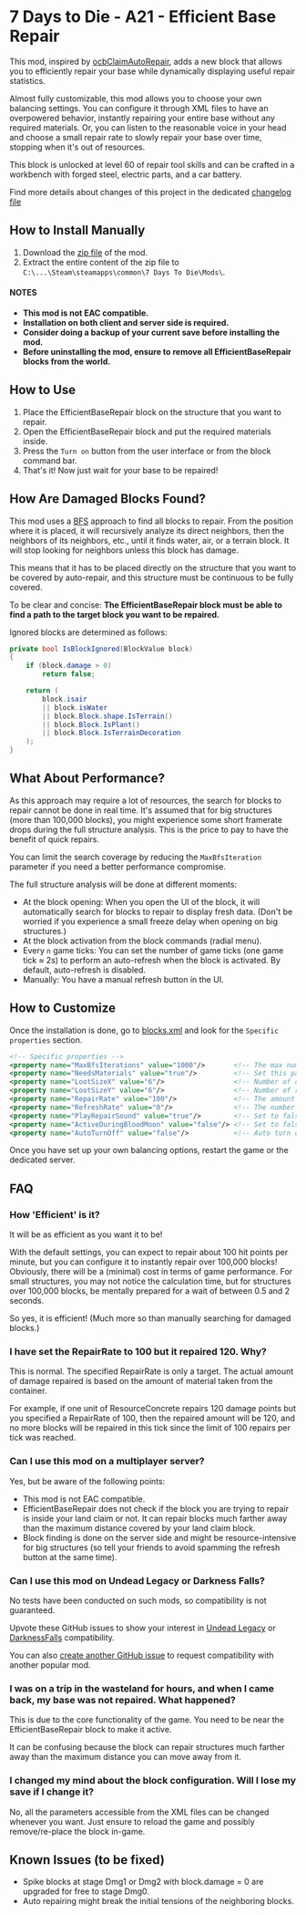 # 7 Days to Die - A21 - Efficient Base Repair

This mod, inspired by [ocbClaimAutoRepair](https://github.com/OCB7D2D/OcbClaimAutoRepair), adds a new block that allows you to efficiently repair your base while dynamically displaying useful repair statistics.

Almost fully customizable, this mod allows you to choose your own balancing settings. You can configure it through XML files to have an overpowered behavior, instantly repairing your entire base without any required materials. Or, you can listen to the reasonable voice in your head and choose a small repair rate to slowly repair your base over time, stopping when it's out of resources.

This block is unlocked at level 60 of repair tool skills and can be crafted in a workbench with forged steel, electric parts, and a car battery.

Find more details about changes of this project in the dedicated [changelog file](./CHANGELOG)

## How to Install Manually

1. Download the [zip file](https://www.nexusmods.com/7daystodie/mods/4861?tab=files) of the mod.
2. Extract the entire content of the zip file to `C:\...\Steam\steamapps\common\7 Days To Die\Mods\`.

#### NOTES
* **This mod is not EAC compatible.**
* **Installation on both client and server side is required.**
* **Consider doing a backup of your current save before installing the mod.**
* **Before uninstalling the mod, ensure to remove all EfficientBaseRepair blocks from the world.**

## How to Use

1. Place the EfficientBaseRepair block on the structure that you want to repair.
2. Open the EfficientBaseRepair block and put the required materials inside.
3. Press the `Turn on` button from the user interface or from the block command bar.
4. That's it! Now just wait for your base to be repaired!

## How Are Damaged Blocks Found?

This mod uses a [BFS](https://en.wikipedia.org/wiki/Breadth-first_search) approach to find all blocks to repair. From the position where it is placed, it will recursively analyze its direct neighbors, then the neighbors of its neighbors, etc., until it finds water, air, or a terrain block. It will stop looking for neighbors unless this block has damage.

This means that it has to be placed directly on the structure that you want to be covered by auto-repair, and this structure must be continuous to be fully covered.

To be clear and concise: **The EfficientBaseRepair block must be able to find a path to the target block you want to be repaired.**

Ignored blocks are determined as follows:

```C#
private bool IsBlockIgnored(BlockValue block)
{
    if (block.damage > 0)
        return false;

    return (
        block.isair
        || block.isWater
        || block.Block.shape.IsTerrain()
        || block.Block.IsPlant()
        || block.Block.IsTerrainDecoration
    );
}
```

## What About Performance?

As this approach may require a lot of resources, the search for blocks to repair cannot be done in real time. It's assumed that for big structures (more than 100,000 blocks), you might experience some short framerate drops during the full structure analysis. This is the price to pay to have the benefit of quick repairs.

You can limit the search coverage by reducing the `MaxBfsIteration` parameter if you need a better performance compromise.

The full structure analysis will be done at different moments:

* At the block opening: When you open the UI of the block, it will automatically search for blocks to repair to display fresh data. (Don't be worried if you experience a small freeze delay when opening on big structures.)
* At the block activation from the block commands (radial menu).
* Every `n` game ticks: You can set the number of game ticks (one game tick ≈ 2s) to perform an auto-refresh when the block is activated. By default, auto-refresh is disabled.
* Manually: You have a manual refresh button in the UI.

## How to Customize

Once the installation is done, go to [blocks.xml](./Config/blocks.xml) and look for the `Specific properties` section.

```xml
<!-- Specific properties -->
<property name="MaxBfsIterations" value="1000"/>       <!-- The max number of BFS iterations (more iterations will require more CPU resources) -->
<property name="NeedsMaterials" value="true"/>         <!-- Set this parameter to false to fully disable material requirements -->
<property name="LootSizeX" value="6"/>                 <!-- Number of columns of the loot container -->
<property name="LootSizeY" value="6"/>                 <!-- Number of rows of the loot container -->
<property name="RepairRate" value="100"/>              <!-- The amount of damage that can be repaired per game tick (set to 0 for instant repairs) -->
<property name="RefreshRate" value="0"/>               <!-- The number of game ticks between two auto-refreshes (set to 0 to disable auto-refresh) -->
<property name="PlayRepairSound" value="true"/>        <!-- Set to false to disable the hammer sound on the current block being repaired -->
<property name="ActiveDuringBloodMoon" value="false"/> <!-- Set to false to disable auto repair during the blood moon -->
<property name="AutoTurnOff" value="false"/>           <!-- Auto turn off the block if no more blocks can be repaired -->
```

Once you have set up your own balancing options, restart the game or the dedicated server.

## FAQ

### How 'Efficient' is it?

It will be as efficient as you want it to be!

With the default settings, you can expect to repair about 100 hit points per minute, but you can configure it to instantly repair over 100,000 blocks! Obviously, there will be a (minimal) cost in terms of game performance. For small structures, you may not notice the calculation time, but for structures over 100,000 blocks, be mentally prepared for a wait of between 0.5 and 2 seconds.

So yes, it is efficient! (Much more so than manually searching for damaged blocks.)

### I have set the RepairRate to 100 but it repaired 120. Why?

This is normal. The specified RepairRate is only a target. The actual amount of damage repaired is based on the amount of material taken from the container.

For example, if one unit of ResourceConcrete repairs 120 damage points but you specified a RepairRate of 100, then the repaired amount will be 120, and no more blocks will be repaired in this tick since the limit of 100 repairs per tick was reached.

### Can I use this mod on a multiplayer server?

Yes, but be aware of the following points:

* This mod is not EAC compatible.
* EfficientBaseRepair does not check if the block you are trying to repair is inside your land claim or not. It can repair blocks much farther away than the maximum distance covered by your land claim block.
* Block finding is done on the server side and might be resource-intensive for big structures (so tell your friends to avoid spamming the refresh button at the same time).

### Can I use this mod on Undead Legacy or Darkness Falls?

No tests have been conducted on such mods, so compatibility is not guaranteed.

Upvote these GitHub issues to show your interest in [Undead Legacy](https://github.com/VisualDev-FR/7D2D-efficient-base-repair/issues/1) or [DarknessFalls](https://github.com/VisualDev-FR/7D2D-efficient-base-repair/issues/2) compatibility.

You can also [create another GitHub issue](https://github.com/VisualDev-FR/7D2D-efficient-base-repair/issues/new) to request compatibility with another popular mod.

### I was on a trip in the wasteland for hours, and when I came back, my base was not repaired. What happened?

This is due to the core functionality of the game. You need to be near the EfficientBaseRepair block to make it active.

It can be confusing because the block can repair structures much farther away than the maximum distance you can move away from it.

### I changed my mind about the block configuration. Will I lose my save if I change it?

No, all the parameters accessible from the XML files can be changed whenever you want. Just ensure to reload the game and possibly remove/re-place the block in-game.

## Known Issues (to be fixed)

* Spike blocks at stage Dmg1 or Dmg2 with block.damage = 0 are upgraded for free to stage Dmg0.
* Auto repairing might break the initial tensions of the neighboring blocks.
